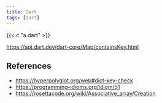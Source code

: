 ```yaml
---
title: Dart
tags: [dart]
---
```


{{< c "a.dart" >}}

<https://api.dart.dev/dart-core/Map/containsKey.html>

## References

- <https://hyperpolyglot.org/web#dict-key-check>
- <https://programming-idioms.org/idiom/51>
- <https://rosettacode.org/wiki/Associative_array/Creation>
